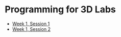 # Programming for 3D Labs

- [Week 1, Session 1](./week1Session12024.md)
- [Week 1, Session 2](./week1Session22024.md)
